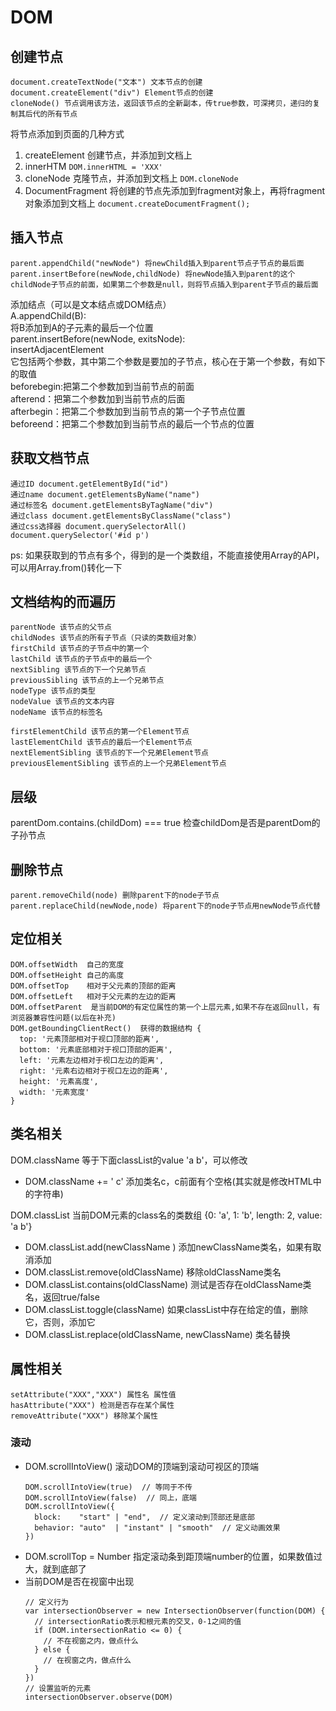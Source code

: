 # DOM

## 创建节点
```
document.createTextNode("文本") 文本节点的创建   
document.createElement("div") Element节点的创建  
cloneNode() 节点调用该方法，返回该节点的全新副本，传true参数，可深拷贝，递归的复制其后代的所有节点   
```
将节点添加到页面的几种方式
1. createElement
   创建节点，并添加到文档上
2. innerHTM
   `DOM.innerHTML = 'XXX'`
3. cloneNode
   克隆节点，并添加到文档上
   `DOM.cloneNode`
4. DocumentFragment
   将创建的节点先添加到fragment对象上，再将fragment对象添加到文档上
   `document.createDocumentFragment();`

## 插入节点
```
parent.appendChild("newNode") 将newChild插入到parent节点子节点的最后面   
parent.insertBefore(newNode,childNode) 将newNode插入到parent的这个childNode子节点的前面，如果第二个参数是null，则将节点插入到parent子节点的最后面    
```
添加结点（可以是文本结点或DOM结点）  
A.appendChild(B):  
将B添加到A的子元素的最后一个位置  
parent.insertBefore(newNode, exitsNode):  
insertAdjacentElement  
它包括两个参数，其中第二个参数是要加的子节点，核心在于第一个参数，有如下的取值  
beforebegin:把第二个参数加到当前节点的前面  
afterend：把第二个参数加到当前节点的后面  
afterbegin：把第二个参数加到当前节点的第一个子节点位置  
beforeend：把第二个参数加到当前节点的最后一个节点的位置  

## 获取文档节点
```
通过ID document.getElementById("id")
通过name document.getElementsByName("name")
通过标签名 document.getElementsByTagName("div")
通过class document.getElementsByClassName("class")
通过css选择器 document.querySelectorAll()
document.querySelector('#id p')
```
ps: 如果获取到的节点有多个，得到的是一个类数组，不能直接使用Array的API，可以用Array.from()转化一下   

## 文档结构的而遍历
```
parentNode 该节点的父节点  
childNodes 该节点的所有子节点（只读的类数组对象）  
firstChild 该节点的子节点中的第一个  
lastChild 该节点的子节点中的最后一个  
nextSibling 该节点的下一个兄弟节点  
previousSibling 该节点的上一个兄弟节点  
nodeType 该节点的类型     
nodeValue 该节点的文本内容  
nodeName 该节点的标签名    
```
```
firstElementChild 该节点的第一个Element节点  
lastElementChild 该节点的最后一个Element节点  
nextElementSibling 该节点的下一个兄弟Element节点   
previousElementSibling 该节点的上一个兄弟Element节点   
```

## 层级
parentDom.contains.(childDom) === true 检查childDom是否是parentDom的子孙节点

## 删除节点
```
parent.removeChild(node) 删除parent下的node子节点  
parent.replaceChild(newNode,node) 将parent下的node子节点用newNode节点代替  
```

## 定位相关
```
DOM.offsetWidth  自己的宽度  
DOM.offsetHeight 自己的高度  
DOM.offsetTop    相对于父元素的顶部的距离   
DOM.offsetLeft   相对于父元素的左边的距离   
DOM.offsetParent  是当前DOM的有定位属性的第一个上层元素,如果不存在返回null，有浏览器兼容性问题(以后在补充)     
DOM.getBoundingClientRect()  获得的数据结构 {
  top: '元素顶部相对于视口顶部的距离',
  bottom: '元素底部相对于视口顶部的距离',
  left: '元素左边相对于视口左边的距离',
  right: '元素右边相对于视口左边的距离',
  height: '元素高度',
  width: '元素宽度'
}
```

## 类名相关
DOM.className  等于下面classList的value  'a b'，可以修改
  - DOM.className += ' c'  添加类名c，c前面有个空格(其实就是修改HTML中的字符串)

DOM.classList  当前DOM元素的class名的类数组 {0: 'a', 1: 'b', length: 2, value: 'a b'}
  - DOM.classList.add(newClassName )  添加newClassName类名，如果有取消添加
  - DOM.classList.remove(oldClassName)  移除oldClassName类名
  - DOM.classList.contains(oldClassName)  测试是否存在oldClassName类名，返回true/false
  - DOM.classList.toggle(className)  如果classList中存在给定的值，删除它，否则，添加它
  - DOM.classList.replace(oldClassName, newClassName)  类名替换
 
## 属性相关
``` 
setAttribute("XXX","XXX") 属性名 属性值   
hasAttribute("XXX") 检测是否存在某个属性  
removeAttribute("XXX") 移除某个属性   
```

### 滚动
- DOM.scrollIntoView()
  滚动DOM的顶端到滚动可视区的顶端
  ```
  DOM.scrollIntoView(true)  // 等同于不传
  DOM.scrollIntoView(false)  // 同上，底端
  DOM.scrollIntoView({
    block:    "start" | "end",  // 定义滚动到顶部还是底部
    behavior: "auto"  | "instant" | "smooth"  // 定义动画效果
  })
  ```
- DOM.scrollTop = Number
  指定滚动条到距顶端number的位置，如果数值过大，就到底部了
- 当前DOM是否在视窗中出现
  ```
  // 定义行为
  var intersectionObserver = new IntersectionObserver(function(DOM) {
    // intersectionRatio表示和根元素的交叉，0-1之间的值
    if (DOM.intersectionRatio <= 0) {
      // 不在视窗之内，做点什么
    } else {
      // 在视窗之内，做点什么
    }
  })
  // 设置监听的元素
  intersectionObserver.observe(DOM)
  ```